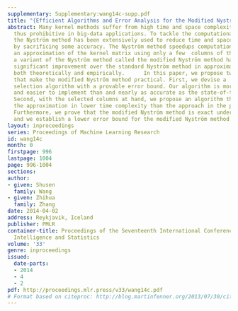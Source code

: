 ```yaml
---
supplementary: Supplementary:wang14c-supp.pdf
title: "{Efficient Algorithms and Error Analysis for the Modified Nystrom Method}"
abstract: Many kernel methods suffer from high time and space complexities and are
  thus prohibitive in big-data applications. To tackle the computational challenge,
  the Nyström method has been extensively used to reduce time and space complexities
  by sacrificing some accuracy. The Nyström method speedups computation by constructing
  an approximation of the kernel matrix using only a few  columns of the matrix. Recently,
  a variant of the Nyström method called the modified Nyström method has demonstrated
  significant improvement over the standard Nyström method in approximation accuracy,
  both theoretically and empirically.      In this paper, we propose two algorithms
  that make the modified Nyström method practical. First, we devise a  simple column
  selection algorithm with a provable error bound. Our algorithm is more  efficient
  and easier to implement than and nearly as accurate as the state-of-the-art algorithm.
  Second, with the selected columns at hand, we propose an algorithm that computes
  the approximation in lower time complexity than the approach in the previous work.
  Furthermore, we prove that the modified Nyström method is exact under certain conditions,
  and we establish a lower error bound for the modified Nyström method.
layout: inproceedings
series: Proceedings of Machine Learning Research
id: wang14c
month: 0
firstpage: 996
lastpage: 1004
page: 996-1004
sections: 
author:
- given: Shusen
  family: Wang
- given: Zhihua
  family: Zhang
date: 2014-04-02
address: Reykjavik, Iceland
publisher: PMLR
container-title: Proceedings of the Seventeenth International Conference on Artificial
  Intelligence and Statistics
volume: '33'
genre: inproceedings
issued:
  date-parts:
  - 2014
  - 4
  - 2
pdf: http://proceedings.mlr.press/v33/wang14c.pdf
# Format based on citeproc: http://blog.martinfenner.org/2013/07/30/citeproc-yaml-for-bibliographies/
---
```

